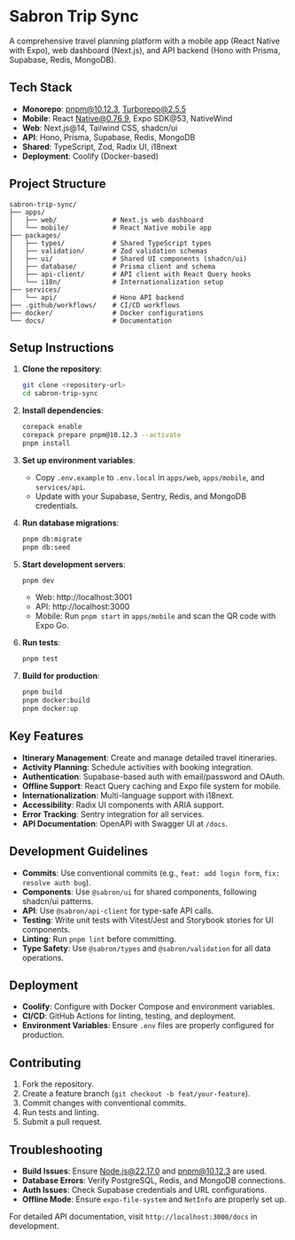 # Sabron Trip Sync

A comprehensive travel planning platform with a mobile app (React Native with Expo), web dashboard (Next.js), and API backend (Hono with Prisma, Supabase, Redis, MongoDB).

## Tech Stack
- **Monorepo**: pnpm@10.12.3, Turborepo@2.5.5
- **Mobile**: React Native@0.76.9, Expo SDK@53, NativeWind
- **Web**: Next.js@14, Tailwind CSS, shadcn/ui
- **API**: Hono, Prisma, Supabase, Redis, MongoDB
- **Shared**: TypeScript, Zod, Radix UI, i18next
- **Deployment**: Coolify (Docker-based)

## Project Structure
```
sabron-trip-sync/
├── apps/
│   ├── web/              # Next.js web dashboard
│   └── mobile/           # React Native mobile app
├── packages/
│   ├── types/            # Shared TypeScript types
│   ├── validation/       # Zod validation schemas
│   ├── ui/               # Shared UI components (shadcn/ui)
│   ├── database/         # Prisma client and schema
│   ├── api-client/       # API client with React Query hooks
│   └── i18n/             # Internationalization setup
├── services/
│   └── api/              # Hono API backend
├── .github/workflows/    # CI/CD workflows
├── docker/               # Docker configurations
└── docs/                 # Documentation
```

## Setup Instructions

1. **Clone the repository**:
   ```bash
   git clone <repository-url>
   cd sabron-trip-sync
   ```

2. **Install dependencies**:
   ```bash
   corepack enable
   corepack prepare pnpm@10.12.3 --activate
   pnpm install
   ```

3. **Set up environment variables**:
   - Copy `.env.example` to `.env.local` in `apps/web`, `apps/mobile`, and `services/api`.
   - Update with your Supabase, Sentry, Redis, and MongoDB credentials.

4. **Run database migrations**:
   ```bash
   pnpm db:migrate
   pnpm db:seed
   ```

5. **Start development servers**:
   ```bash
   pnpm dev
   ```
   - Web: http://localhost:3001
   - API: http://localhost:3000
   - Mobile: Run `pnpm start` in `apps/mobile` and scan the QR code with Expo Go.

6. **Run tests**:
   ```bash
   pnpm test
   ```

7. **Build for production**:
   ```bash
   pnpm build
   pnpm docker:build
   pnpm docker:up
   ```

## Key Features
- **Itinerary Management**: Create and manage detailed travel itineraries.
- **Activity Planning**: Schedule activities with booking integration.
- **Authentication**: Supabase-based auth with email/password and OAuth.
- **Offline Support**: React Query caching and Expo file system for mobile.
- **Internationalization**: Multi-language support with i18next.
- **Accessibility**: Radix UI components with ARIA support.
- **Error Tracking**: Sentry integration for all services.
- **API Documentation**: OpenAPI with Swagger UI at `/docs`.

## Development Guidelines
- **Commits**: Use conventional commits (e.g., `feat: add login form`, `fix: resolve auth bug`).
- **Components**: Use `@sabron/ui` for shared components, following shadcn/ui patterns.
- **API**: Use `@sabron/api-client` for type-safe API calls.
- **Testing**: Write unit tests with Vitest/Jest and Storybook stories for UI components.
- **Linting**: Run `pnpm lint` before committing.
- **Type Safety**: Use `@sabron/types` and `@sabron/validation` for all data operations.

## Deployment
- **Coolify**: Configure with Docker Compose and environment variables.
- **CI/CD**: GitHub Actions for linting, testing, and deployment.
- **Environment Variables**: Ensure `.env` files are properly configured for production.

## Contributing
1. Fork the repository.
2. Create a feature branch (`git checkout -b feat/your-feature`).
3. Commit changes with conventional commits.
4. Run tests and linting.
5. Submit a pull request.

## Troubleshooting
- **Build Issues**: Ensure Node.js@22.17.0 and pnpm@10.12.3 are used.
- **Database Errors**: Verify PostgreSQL, Redis, and MongoDB connections.
- **Auth Issues**: Check Supabase credentials and URL configurations.
- **Offline Mode**: Ensure `expo-file-system` and `NetInfo` are properly set up.

For detailed API documentation, visit `http://localhost:3000/docs` in development.
```

